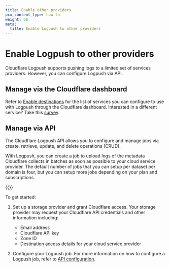 ```yaml
---
title: Enable other providers
pcx_content_type: how-to
weight: 66
meta:
  title: Enable Logpush to other providers
---
```


# Enable Logpush to other providers

Cloudflare Logpush supports pushing logs to a limited set of services providers. However, you can configure Logpush via API.

## Manage via the Cloudflare dashboard

Refer to [Enable destinations](/logs/get-started/enable-destinations/) for the list of services you can configure to use with Logpush through the Cloudflare dashboard. Interested in a different service? Take this [survey](https://docs.google.com/forms/d/e/1FAIpQLScwOSabROywVajpMX2ZYCVl3saYs11cP4NIC8QR-wmOAnxOtA/viewform).

## Manage via API

The Cloudflare Logpush API allows you to configure and manage jobs via create, retrieve, update, and delete operations (CRUD).

With Logpush, you can create a job to upload logs of the metadata Cloudflare collects in batches as soon as possible to your cloud service provider. The default number of jobs that you can setup per dataset per domain is four, but you can setup more jobs depending on your plan and subscriptions.

{{<render file="_enable-read-permissions.md">}}
<br/>

To get started:

1.  Set up a storage provider and grant Cloudflare access. Your storage provider may request your Cloudflare API credentials and other information including:

    - Email address
    - Cloudflare API key
    - Zone ID
    - Destination access details for your cloud service provider

2.  Configure your Logpush job. For more information on how to configure a Logpush job, refer to [API configuration](/logs/get-started/api-configuration/).
